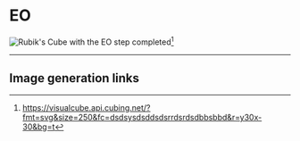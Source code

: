 # EO
<image class="right" alt="Rubik's Cube with the EO step completed" src="/images/tutorial/eo/eo.svg">[^eo]<br>

<hr>

## Image generation links
[^eo]: <https://visualcube.api.cubing.net/?fmt=svg&size=250&fc=dsdsysdsddsdsrrdsrdsdbbsbbd&r=y30x-30&bg=t>